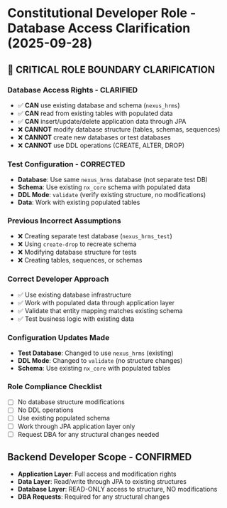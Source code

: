 # Constitutional Developer Role - Database Access Clarification (2025-09-28)

## 🚨 CRITICAL ROLE BOUNDARY CLARIFICATION

### **Database Access Rights - CLARIFIED**
- ✅ **CAN** use existing database and schema (`nexus_hrms`)
- ✅ **CAN** read from existing tables with populated data
- ✅ **CAN** insert/update/delete application data through JPA
- ❌ **CANNOT** modify database structure (tables, schemas, sequences)
- ❌ **CANNOT** create new databases or test databases
- ❌ **CANNOT** use DDL operations (CREATE, ALTER, DROP)

### **Test Configuration - CORRECTED**
- **Database**: Use same `nexus_hrms` database (not separate test DB)
- **Schema**: Use existing `nx_core` schema with populated data
- **DDL Mode**: `validate` (verify existing structure, no modifications)
- **Data**: Work with existing populated tables

### **Previous Incorrect Assumptions**
- ❌ Creating separate test database (`nexus_hrms_test`)
- ❌ Using `create-drop` to recreate schema
- ❌ Modifying database structure for tests
- ❌ Creating tables, sequences, or schemas

### **Correct Developer Approach**
- ✅ Use existing database infrastructure
- ✅ Work with populated data through application layer
- ✅ Validate that entity mapping matches existing schema
- ✅ Test business logic with existing data

### **Configuration Updates Made**
- **Test Database**: Changed to use `nexus_hrms` (existing)
- **DDL Mode**: Changed to `validate` (no structure changes)
- **Schema**: Use existing `nx_core` with populated tables

### **Role Compliance Checklist**
- [ ] No database structure modifications
- [ ] No DDL operations
- [ ] Use existing populated schema
- [ ] Work through JPA application layer only
- [ ] Request DBA for any structural changes needed

## **Backend Developer Scope - CONFIRMED**
- **Application Layer**: Full access and modification rights
- **Data Layer**: Read/write through JPA to existing structures
- **Database Layer**: READ-ONLY access to structure, NO modifications
- **DBA Requests**: Required for any structural changes